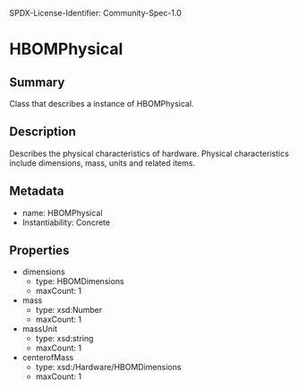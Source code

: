 SPDX-License-Identifier: Community-Spec-1.0

# HBOMPhysical

## Summary

Class that describes a instance of HBOMPhysical.

## Description

Describes the physical characteristics of hardware. 
Physical characteristics include dimensions, mass, units and related items.

## Metadata

- name: HBOMPhysical
- Instantiability: Concrete

## Properties

- dimensions
  - type: HBOMDimensions
  - maxCount: 1
- mass 
  - type: xsd:Number
  - maxCount: 1
- massUnit
  - type: xsd:string
  - maxCount: 1
- centerofMass
  - type: xsd:/Hardware/HBOMDimensions
  - maxCount: 1
